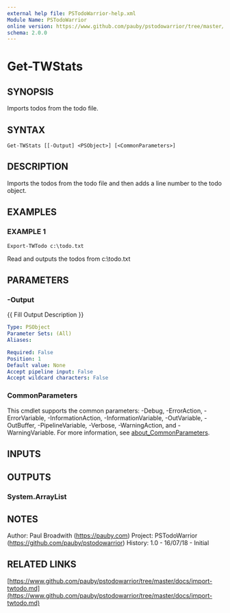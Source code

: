 ```yaml
---
external help file: PSTodoWarrior-help.xml
Module Name: PSTodoWarrior
online version: https://www.github.com/pauby/pstodowarrior/tree/master/docs/import-twtodo.md
schema: 2.0.0
---
```


# Get-TWStats

## SYNOPSIS
Imports todos from the todo file.

## SYNTAX

```
Get-TWStats [[-Output] <PSObject>] [<CommonParameters>]
```

## DESCRIPTION
Imports the todos from the todo file and then adds a line number to the todo object.

## EXAMPLES

### EXAMPLE 1
```
Export-TWTodo c:\todo.txt
```

Read and outputs the todos from c:\todo.txt

## PARAMETERS

### -Output
{{ Fill Output Description }}

```yaml
Type: PSObject
Parameter Sets: (All)
Aliases:

Required: False
Position: 1
Default value: None
Accept pipeline input: False
Accept wildcard characters: False
```

### CommonParameters
This cmdlet supports the common parameters: -Debug, -ErrorAction, -ErrorVariable, -InformationAction, -InformationVariable, -OutVariable, -OutBuffer, -PipelineVariable, -Verbose, -WarningAction, and -WarningVariable. For more information, see [about_CommonParameters](http://go.microsoft.com/fwlink/?LinkID=113216).

## INPUTS

## OUTPUTS

### System.ArrayList
## NOTES
Author:  Paul Broadwith (https://pauby.com)
Project: PSTodoWarrior (https://github.com/pauby/pstodowarrior)
History: 1.0 - 16/07/18 - Initial

## RELATED LINKS

[https://www.github.com/pauby/pstodowarrior/tree/master/docs/import-twtodo.md](https://www.github.com/pauby/pstodowarrior/tree/master/docs/import-twtodo.md)

